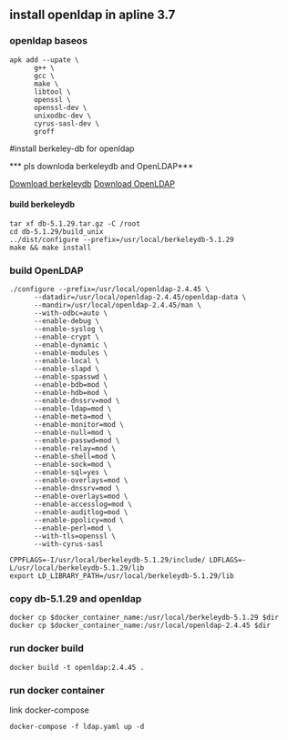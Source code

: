## install openldap in apline 3.7

### openldap baseos

```shell
apk add --upate \
      g++ \
      gcc \
      make \
      libtool \
      openssl \
      openssl-dev \
      unixodbc-dev \
      cyrus-sasl-dev \
      groff
```

#install berkeley-db for openldap

*** pls downloda berkeleydb and OpenLDAP***

[Download berkeleydb](http://download.oracle.com/berkeley-db/db-5.1.29.tar.gz)
[Download OpenLDAP](http://www.openldap.org/)

#### build berkeleydb
```shell
tar xf db-5.1.29.tar.gz -C /root
cd db-5.1.29/build_unix
../dist/configure --prefix=/usr/local/berkeleydb-5.1.29
make && make install
```
### build OpenLDAP
```shell
./configure --prefix=/usr/local/openldap-2.4.45 \
      --datadir=/usr/local/openldap-2.4.45/openldap-data \
      --mandir=/usr/local/openldap-2.4.45/man \
      --with-odbc=auto \
      --enable-debug \
      --enable-syslog \
      --enable-crypt \
      --enable-dynamic \
      --enable-modules \
      --enable-local \
      --enable-slapd \
      --enable-spasswd \
      --enable-bdb=mod \
      --enable-hdb=mod \
      --enable-dnssrv=mod \
      --enable-ldap=mod \
      --enable-meta=mod \
      --enable-monitor=mod \
      --enable-null=mod \
      --enable-passwd=mod \
      --enable-relay=mod \
      --enable-shell=mod \
      --enable-sock=mod \
      --enable-sql=yes \
      --enable-overlays=mod \
      --enable-dnssrv=mod \
      --enable-overlays=mod \
      --enable-accesslog=mod \
      --enable-auditlog=mod \
      --enable-ppolicy=mod \
      --enable-perl=mod \
      --with-tls=openssl \
      --with-cyrus-sasl

CPPFLAGS=-I/usr/local/berkeleydb-5.1.29/include/ LDFLAGS=-L/usr/local/berkeleydb-5.1.29/lib
export LD_LIBRARY_PATH=/usr/local/berkeleydb-5.1.29/lib
```

### copy db-5.1.29 and openldap
```shell
docker cp $docker_container_name:/usr/local/berkeleydb-5.1.29 $dir
docker cp $docker_container_name:/usr/local/openldap-2.4.45 $dir
```
### run docker build
```shell
docker build -t openldap:2.4.45 .
```
### run docker container
link docker-compose

```
docker-compose -f ldap.yaml up -d
```
